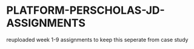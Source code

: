 # PLATFORM-PERSCHOLAS-JD-ASSIGNMENTS
reuploaded week 1-9 assignments to keep this seperate from case study
